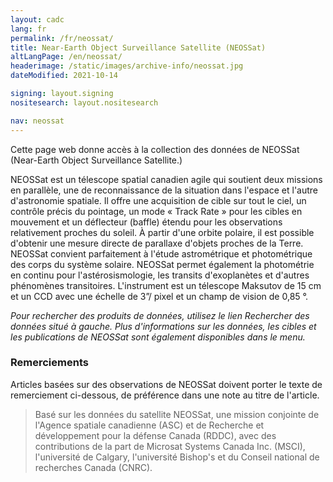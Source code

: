 ```yaml
---
layout: cadc
lang: fr
permalink: /fr/neossat/
title: Near-Earth Object Surveillance Satellite (NEOSSat)
altLangPage: /en/neossat/
headerimage: /static/images/archive-info/neossat.jpg
dateModified: 2021-10-14

signing: layout.signing
nositesearch: layout.nositesearch

nav: neossat
---
```


<p>
  Cette page web donne accès à la collection des données de NEOSSat (Near-Earth Object Surveillance Satellite.)
</p>

<p>
  NEOSSat est un télescope spatial canadien agile qui soutient deux missions en parallèle, une de
  reconnaissance de la situation dans l'espace et l'autre d'astronomie spatiale.  Il offre une acquisition de
  cible sur tout le ciel, un contrôle précis du pointage, un mode « Track Rate » pour les cibles en mouvement et un
  déflecteur (baffle) étendu pour les observations relativement proches du soleil.  À partir d'une orbite polaire,
  il est possible d'obtenir une mesure directe de parallaxe d'objets proches de la Terre.  NEOSSat convient
  parfaitement à l'étude astrométrique et photométrique des corps du système solaire.  NEOSSat permet également
  la photométrie en continu pour l'astérosismologie, les transits d'exoplanètes et d'autres phénomènes transitoires.
  L'instrument est un télescope Maksutov de 15 cm et un CCD avec une échelle de 3”/ pixel et un champ de vision de 0,85 &deg;.
</p>

<p>
  <i>
    Pour rechercher des produits de données, utilisez le lien Rechercher des données situé à gauche.
    Plus d'informations sur les données, les cibles et les publications de NEOSSat sont également
    disponibles dans le menu.
  </i>
</p>

<div class="about_text">

  <h3>Remerciements</h3> 

  <p>
    Articles basées sur des observations de NEOSSat doivent porter
    le texte de remerciement ci-dessous, de préférence
    dans une note au titre de l'article.
  </p>

  <blockquote>
    Basé sur les données du satellite NEOSSat, une mission conjointe de l'Agence spatiale canadienne (ASC) et de
    Recherche et développement pour la défense Canada (RDDC), avec des contributions de la part de
    Microsat Systems Canada Inc. (MSCI), l'université de Calgary, l'université Bishop's et
    du Conseil national de recherches Canada (CNRC).
  </blockquote>

</div>
